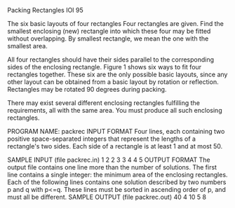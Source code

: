 Packing Rectangles
IOI 95

The six basic layouts of four rectangles
Four rectangles are given. Find the smallest enclosing (new) rectangle into which these four may be fitted without overlapping. By smallest rectangle, we mean the one with the smallest area.

All four rectangles should have their sides parallel to the corresponding sides of the enclosing rectangle. Figure 1 shows six ways to fit four rectangles together. These six are the only possible basic layouts, since any other layout can be obtained from a basic layout by rotation or reflection. Rectangles may be rotated 90 degrees during packing.

There may exist several different enclosing rectangles fulfilling the requirements, all with the same area. You must produce all such enclosing rectangles.

PROGRAM NAME: packrec
INPUT FORMAT
Four lines, each containing two positive space-separated integers that represent the lengths of a rectangle's two sides. Each side of a rectangle is at least 1 and at most 50.

SAMPLE INPUT (file packrec.in)
1 2
2 3
3 4
4 5
OUTPUT FORMAT
The output file contains one line more than the number of solutions. The first line contains a single integer: the minimum area of the enclosing rectangles. Each of the following lines contains one solution described by two numbers p and q with p<=q. These lines must be sorted in ascending order of p, and must all be different.
SAMPLE OUTPUT (file packrec.out)
40
4 10
5 8